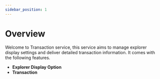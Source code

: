 ```yaml
---
sidebar_position: 1
---
```


# Overview

Welcome to Transaction service, this service aims to manage explorer display settings and deliver detailed transaction information. It comes with the following features.

- **Explorer Display Option**
- **Transaction**